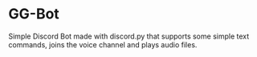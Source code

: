 # GG-Bot

Simple Discord Bot made with discord.py that supports some simple text commands, joins the voice channel and plays audio files.
